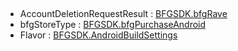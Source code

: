  

  - AccountDeletionRequestResult : [BFGSDK.bfgRave](class_b_f_g_s_d_k_1_1bfg_rave.html#a921a9f166704327943bb3768481b841f)
  - bfgStoreType : [BFGSDK.bfgPurchaseAndroid](class_b_f_g_s_d_k_1_1bfg_purchase_android.html#af90298863ce99fda49d5511cd75312c8)
  - Flavor : [BFGSDK.AndroidBuildSettings](class_b_f_g_s_d_k_1_1_android_build_settings.html#af6efca103e5e27caf97004e756f4de84)
